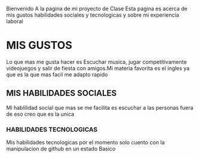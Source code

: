 Bienvenido A la pagina de mi proyecto de Clase 
Esta pagina es acerca de mis gustos  habilidades sociales y tecnologicas y sobre mi experiencia laboral

# MIS GUSTOS
Lo que mas me gusta hacer es Escuchar musica, jugar competitivamente videojuegos y salir de fiesta con amigos.Mi materia favorita es el ingles ya que es la que mas facil me adapto rapido

## MIS HABILIDADES SOCIALES
Mi hablilidad social que mas se me facilita es escuchar a las personas fuera de eso creo que es la unica

### HABILIDADES TECNOLOGICAS
Mis habilidades tecnologicas por el momento solo cuento con la manipulacion de github en un estado Basico



